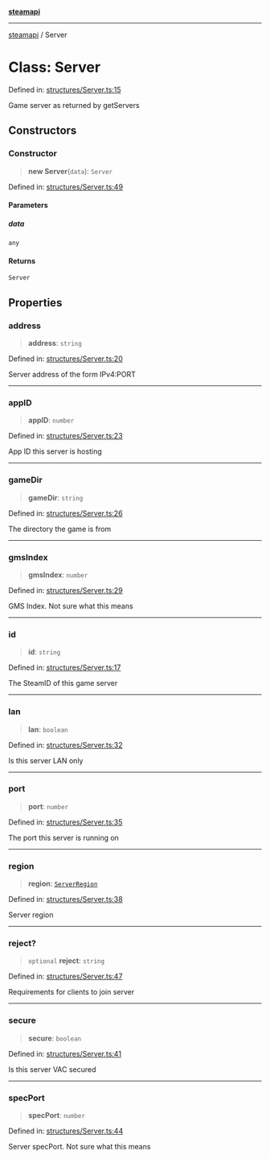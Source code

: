 [**steamapi**](../README.md)

***

[steamapi](../README.md) / Server

# Class: Server

Defined in: [structures/Server.ts:15](https://github.com/xDimGG/node-steamapi/blob/1fe06d2c5a85fee5e9f5e4f0962481cbd53a974e/src/structures/Server.ts#L15)

Game server as returned by getServers

## Constructors

### Constructor

> **new Server**(`data`): `Server`

Defined in: [structures/Server.ts:49](https://github.com/xDimGG/node-steamapi/blob/1fe06d2c5a85fee5e9f5e4f0962481cbd53a974e/src/structures/Server.ts#L49)

#### Parameters

##### data

`any`

#### Returns

`Server`

## Properties

### address

> **address**: `string`

Defined in: [structures/Server.ts:20](https://github.com/xDimGG/node-steamapi/blob/1fe06d2c5a85fee5e9f5e4f0962481cbd53a974e/src/structures/Server.ts#L20)

Server address of the form IPv4:PORT

***

### appID

> **appID**: `number`

Defined in: [structures/Server.ts:23](https://github.com/xDimGG/node-steamapi/blob/1fe06d2c5a85fee5e9f5e4f0962481cbd53a974e/src/structures/Server.ts#L23)

App ID this server is hosting

***

### gameDir

> **gameDir**: `string`

Defined in: [structures/Server.ts:26](https://github.com/xDimGG/node-steamapi/blob/1fe06d2c5a85fee5e9f5e4f0962481cbd53a974e/src/structures/Server.ts#L26)

The directory the game is from

***

### gmsIndex

> **gmsIndex**: `number`

Defined in: [structures/Server.ts:29](https://github.com/xDimGG/node-steamapi/blob/1fe06d2c5a85fee5e9f5e4f0962481cbd53a974e/src/structures/Server.ts#L29)

GMS Index. Not sure what this means

***

### id

> **id**: `string`

Defined in: [structures/Server.ts:17](https://github.com/xDimGG/node-steamapi/blob/1fe06d2c5a85fee5e9f5e4f0962481cbd53a974e/src/structures/Server.ts#L17)

The SteamID of this game server

***

### lan

> **lan**: `boolean`

Defined in: [structures/Server.ts:32](https://github.com/xDimGG/node-steamapi/blob/1fe06d2c5a85fee5e9f5e4f0962481cbd53a974e/src/structures/Server.ts#L32)

Is this server LAN only

***

### port

> **port**: `number`

Defined in: [structures/Server.ts:35](https://github.com/xDimGG/node-steamapi/blob/1fe06d2c5a85fee5e9f5e4f0962481cbd53a974e/src/structures/Server.ts#L35)

The port this server is running on

***

### region

> **region**: [`ServerRegion`](../enumerations/ServerRegion.md)

Defined in: [structures/Server.ts:38](https://github.com/xDimGG/node-steamapi/blob/1fe06d2c5a85fee5e9f5e4f0962481cbd53a974e/src/structures/Server.ts#L38)

Server region

***

### reject?

> `optional` **reject**: `string`

Defined in: [structures/Server.ts:47](https://github.com/xDimGG/node-steamapi/blob/1fe06d2c5a85fee5e9f5e4f0962481cbd53a974e/src/structures/Server.ts#L47)

Requirements for clients to join server

***

### secure

> **secure**: `boolean`

Defined in: [structures/Server.ts:41](https://github.com/xDimGG/node-steamapi/blob/1fe06d2c5a85fee5e9f5e4f0962481cbd53a974e/src/structures/Server.ts#L41)

Is this server VAC secured

***

### specPort

> **specPort**: `number`

Defined in: [structures/Server.ts:44](https://github.com/xDimGG/node-steamapi/blob/1fe06d2c5a85fee5e9f5e4f0962481cbd53a974e/src/structures/Server.ts#L44)

Server specPort. Not sure what this means
